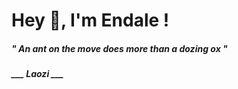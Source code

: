 <h1 title="head"> Hey 👋, I'm Endale !</h1>

**<h5><i>" An ant on the move does more than a dozing ox "</i></h5>**

*<b>___ Laozi ___</b>*
